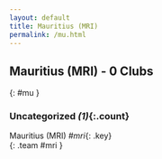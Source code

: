 ```yaml
---
layout: default
title: Mauritius (MRI)
permalink: /mu.html
---
```



## Mauritius (MRI) - 0 Clubs
{: #mu }









### Uncategorized _(1)_{:.count}


Mauritius  (MRI)  _#mri_{: .key} <br>
{: .team #mri }


 
